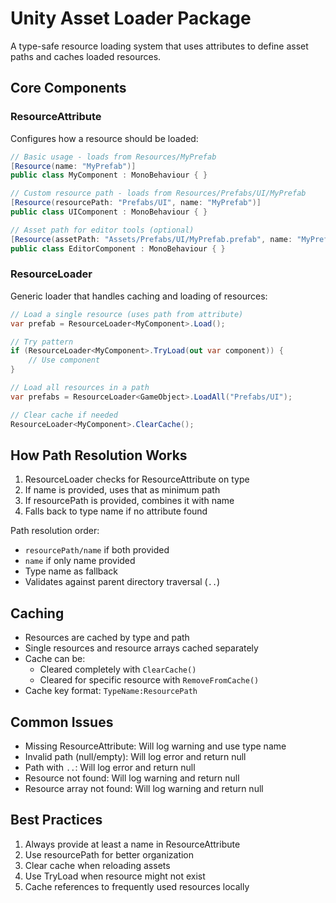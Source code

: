 # Unity Asset Loader Package

A type-safe resource loading system that uses attributes to define asset paths and caches loaded resources.

## Core Components

### ResourceAttribute
Configures how a resource should be loaded:

```csharp
// Basic usage - loads from Resources/MyPrefab
[Resource(name: "MyPrefab")]
public class MyComponent : MonoBehaviour { }

// Custom resource path - loads from Resources/Prefabs/UI/MyPrefab
[Resource(resourcePath: "Prefabs/UI", name: "MyPrefab")]
public class UIComponent : MonoBehaviour { }

// Asset path for editor tools (optional)
[Resource(assetPath: "Assets/Prefabs/UI/MyPrefab.prefab", name: "MyPrefab")]
public class EditorComponent : MonoBehaviour { }
```

### ResourceLoader<T>
Generic loader that handles caching and loading of resources:

```csharp
// Load a single resource (uses path from attribute)
var prefab = ResourceLoader<MyComponent>.Load();

// Try pattern
if (ResourceLoader<MyComponent>.TryLoad(out var component)) {
    // Use component
}

// Load all resources in a path
var prefabs = ResourceLoader<GameObject>.LoadAll("Prefabs/UI");

// Clear cache if needed
ResourceLoader<MyComponent>.ClearCache();
```

## How Path Resolution Works

1. ResourceLoader checks for ResourceAttribute on type
2. If name is provided, uses that as minimum path
3. If resourcePath is provided, combines it with name
4. Falls back to type name if no attribute found

Path resolution order:
- `resourcePath/name` if both provided
- `name` if only name provided
- Type name as fallback
- Validates against parent directory traversal (`..`)

## Caching

- Resources are cached by type and path
- Single resources and resource arrays cached separately
- Cache can be:
    - Cleared completely with `ClearCache()`
    - Cleared for specific resource with `RemoveFromCache()`
- Cache key format: `TypeName:ResourcePath`

## Common Issues

- Missing ResourceAttribute: Will log warning and use type name
- Invalid path (null/empty): Will log error and return null
- Path with `..`: Will log error and return null
- Resource not found: Will log warning and return null
- Resource array not found: Will log warning and return null

## Best Practices

1. Always provide at least a name in ResourceAttribute
2. Use resourcePath for better organization
3. Clear cache when reloading assets
4. Use TryLoad when resource might not exist
5. Cache references to frequently used resources locally